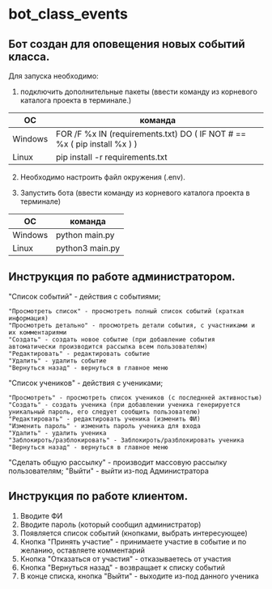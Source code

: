 # bot_class_events
## Бот создан для оповещения новых событий класса.

Для запуска необходимо:

1. подключить дополнительные пакеты (ввести команду из корневого 
каталога проекта в терминале.)

|ОС     |команда|
|-------|-------------------------------------------------------------|
Windows | FOR /F %x IN (requirements.txt) DO ( IF NOT # == %x ( pip install %x ) )
Linux   | pip install -r requirements.txt 

2. Необходимо настроить файл окружения (.env). 


3. Запустить бота (ввести команду из корневого каталога проекта в терминале)

|ОС     |команда|
|-------|-------------------------------------------------------------|
Windows | python main.py
Linux   | python3 main.py

## Инструкция по работе администратором.

"Список событий" - действия с событиями;

    "Просмотреть список" - просмотреть полный список событий (краткая информация)
    "Просмотреть детально" - просмотреть детали события, с участниками и их комментариями
    "Создать" - создать новое событие (при добавление события автоматически производится рассылка всем пользователям)
    "Редактировать" - редактировать событие
    "Удалить" - удалить событие
    "Вернуться назад" - вернуться в главное меню

"Список учеников" - действия с учениками;

    "Просмотреть" - просмотреть список учеников (с последнней активностью)
    "Создать" - создать ученика (при добавлении ученика генерируется уникальный пароль, его следует сообщить пользователю)
    "Редактировать" - редактировать ученика (изменить ФИ)
    "Изменить пароль" - изменить пароль ученика для входа
    "Удалить" - удалить ученика
    "Заблокироть/разблокировать" - Заблокироть/разблокировать ученика
    "Вернуться назад" - вернуться в главное меню

"Сделать общую рассылку" - производит массовую рассылку пользователям;
"Выйти" - выйти из-под Администратора



## Инструкция по работе клиентом.
1. Вводите ФИ
2. Вводите пароль (который сообщил администратор)
3. Появляется список событий (кнопками, выбрать интересующее)
4. Кнопка "Принять участие" - принимаете участие в событие и по желанию, оставляете комментарий
5. Кнопка "Отказаться от участия" - отказываетесь от участия
6. Кнопка "Вернуться назад" - возвращает к списку событий
7. В конце списка, кнопка "Выйти" - выходите из-под данного ученика






